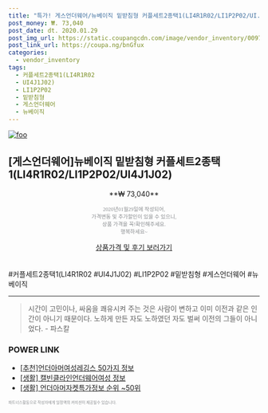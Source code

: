 ```yaml
--- 
title: "특가! 게스언더웨어/뉴베이직 밑받침형 커플세트2종택1(LI4R1R02/LI1P2P02/UI..." 
post_money: ₩. 73,040 
post_date: dt. 2020.01.29 
post_img_url: https://static.coupangcdn.com/image/vendor_inventory/0097/5da7b7e313fcf9c2c9541a53cd894e7a46ea8d0802c6d3b673071815a9a8.jpg 
post_link_url: https://coupa.ng/bnGfux 
categories: 
  - vendor_inventory 
tags: 
  - 커플세트2종택1(LI4R1R02 
  - UI4J1J02) 
  - LI1P2P02 
  - 밑받침형 
  - 게스언더웨어 
  - 뉴베이직 
--- 
```

[![foo](https://static.coupangcdn.com/image/vendor_inventory/0097/5da7b7e313fcf9c2c9541a53cd894e7a46ea8d0802c6d3b673071815a9a8.jpg)](https://coupa.ng/bnGfux) 

## [게스언더웨어]뉴베이직 밑받침형 커플세트2종택1(LI4R1R02/LI1P2P02/UI4J1J02) 
<p style="text-align: center;">**₩ 73,040**</p> 
<p style="text-align: center;"><span style="color: #898c8f; font-family: Georgia,Times,serif; font-size: 0.75em;">2020년01월29일에 작성되어, <br>가격변동 및 추가할인이 있을 수 있으니,<br> 상품 가격을 꼭!확인해주세요.<br>행복하세요~</span> 
</p>	 
<div markdown="0" style="text-align: center;"><a href="https://coupa.ng/bnGfux" class="btn btn--success">상품가격 및 후기 보러가기</a></div> 
<br><br> 
  #커플세트2종택1(LI4R1R02 #UI4J1J02) #LI1P2P02 #밑받침형 #게스언더웨어 #뉴베이직 
<hr> 

> 시간이 고민이나, 싸움을 쾌유시켜 주는 것은 사람이 변하고 이미 이전과 같은 인간이 아니기 때문이다. 노하게 만든 자도 노하였던 자도 벌써 이전의 그들이 아니었다. - 파스칼 


### POWER LINK

* <a href="https://blog.naver.com/fasyy4321/221787130876" target="_blank">[추천]언더아머여성레깅스 50가지 정보</a>
* <a href="https://blog.naver.com/fasyy4321/221762456905" target="_blank"> [생활] 캘빈클라인언더웨어여성 정보 </a>
* <a href="https://blog.naver.com/fasyy4321/221774786176" target="_blank"> [생활] 언더아머자켓특가정보 순위 ~50위</a>

<span style="color: #898c8f; font-family: Georgia,Times,serif; font-size: 0.55em;">파트너스활동으로 작성자에게 일정액의 커미션이 제공될수 있습니다.</span> 
